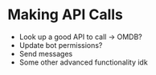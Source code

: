 # Making API Calls

- Look up a good API to call -> OMDB?
- Update bot permissions?
- Send messages
- Some other advanced functionality idk

